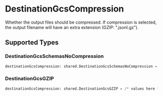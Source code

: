 # DestinationGcsCompression

Whether the output files should be compressed. If compression is selected, the output filename will have an extra extension (GZIP: ".jsonl.gz").


## Supported Types

### DestinationGcsSchemasNoCompression

```python
destinationGcsCompression: shared.DestinationGcsSchemasNoCompression = /* values here */
```

### DestinationGcsGZIP

```python
destinationGcsCompression: shared.DestinationGcsGZIP = /* values here */
```

